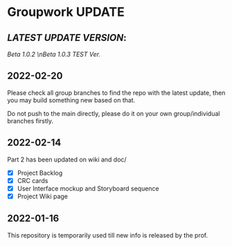 # Groupwork UPDATE
## *LATEST UPDATE VERSION*:
*Beta 1.0.2*
*\nBeta 1.0.3 TEST Ver.*

## 2022-02-20
Please check all group branches to find the repo with the latest update, then you may build something new based on that.

Do not push to the main directly, please do it on your own group/individual branches firstly.

## 2022-02-14
Part 2 has been updated on wiki and doc/
- [x] Project Backlog
- [x] CRC cards
- [x] User Interface mockup and Storyboard sequence
- [x] Project Wiki page

## 2022-01-16
This repository is temporarily used till new info is released by the prof.



